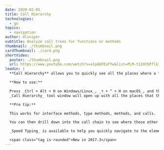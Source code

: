 ```yaml
---
date: 2020-02-05
title: Call Hierarchy
technologies:
  - go
topics:
  - navigation
author: dlsniper
subtitle: Analyze call trees for functions or methods
thumbnail: ./thumbnail.png
cardThumbnail: ./card.png
shortVideo:
  poster: ./thumbnail.png
  url: https://www.youtube.com/watch?v=alp6DFEuFYw&list=PLM-t1Z4tbFflkIOaap4P-BV30ZrZwrDld&index=18
leadin: |
  **Call Hierarchy** allows you to quickly see all the places where a function or method is used.

  **How to use:**

  Press _Ctrl + Alt + H on Windows/Linux_, _⌥ + ^ + H on macOS_, and the
  _Call Hierarchy_ tool window will open up with all the places that the function is called inside.

  **Pro tip:**

  This works for interface methods, type methods, methods, and calls.

  You can then drill down into the call chain to see where those other functions are called.

  _Speed Typing_ is available to help you quickly navigate to the element you need.

  <span class="tag is-rounded">New in 2017.3</span>
---
```



